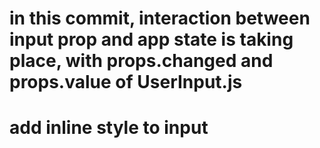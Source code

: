 # in this commit, interaction between input prop and app state is taking place, with props.changed and props.value of UserInput.js

# add inline style to input